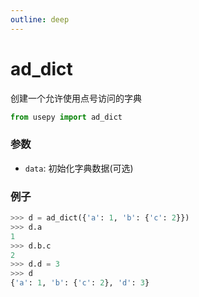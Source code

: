 ```yaml
---
outline: deep
---
```


# ad_dict
创建一个允许使用点号访问的字典

```python
from usepy import ad_dict
```

### 参数

- `data`: 初始化字典数据(可选)

### 例子

```python
>>> d = ad_dict({'a': 1, 'b': {'c': 2}})
>>> d.a
1
>>> d.b.c
2
>>> d.d = 3
>>> d
{'a': 1, 'b': {'c': 2}, 'd': 3}
```
